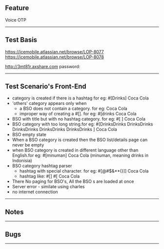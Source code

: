 ## Feature
Voice OTP
***

## Test Basis
<https://icemobile.atlassian.net/browse/LOP-8077>
<https://icemobile.atlassian.net/browse/LOP-8078>
 
<http://3mt81r.axshare.com>
password: 



***
## Test Scenario's Front-End

- category is created if there is a hashtag
for eg: #[Drinks] Coca Cola
- 'others' category appears only when 
    - a BSO does not contain a category. for eg: Coca Cola
    - improper way of creating a #[]. for eg: #[drinks Coca Cola
- BSO with title but with no hashtag category. for eg: #[ ] Coca Cola
- BSO category with too long string.for eg: #[DrinksDrinks DrinksDrinks DrinksDrinks DrinksDrinks DrinksDrinks ] Coca Cola
- BSO empty state
- When a BSO category is created then the BSO list/details page can never be empty
- when BSO category is created in different language other than English.for eg: #[minuman] Coca Cola   (minuman, meaning drinks in Indonisia)
- BSO category hashtag parser
    - hashtag with special character. for eg: #[@#$&**(}]] Coca Cola
    - hashtag like: #[] #[ Coca Cola 
- There No paging for BSO's, All the BSO s are loaded at once 
- Server error - similate using charles
- no internet connection 
    

***
## Notes


***
## Bugs


***


